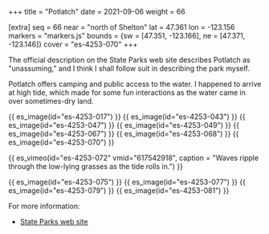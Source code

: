 +++
title = "Potlatch"
date = 2021-09-06
weight = 66

[extra]
seq = 66
near = "north of Shelton"
lat = 47.361
lon = -123.156
markers = "markers.js"
bounds = {sw = [47.351, -123.166], ne = [47.371, -123.146]}
cover = "es-4253-070"
+++

The official description on the State Parks web site describes Potlatch as "unassuming," and I think I shall follow suit in describing the park myself.

<!-- more -->

Potlatch offers camping and public access to the water. I happened to arrive at high tide, which made for some fun interactions as the water came in over sometimes-dry land.

{{ es_image(id="es-4253-017") }}
{{ es_image(id="es-4253-043") }}
{{ es_image(id="es-4253-047") }}
{{ es_image(id="es-4253-049") }}
{{ es_image(id="es-4253-067") }}
{{ es_image(id="es-4253-068") }}
{{ es_image(id="es-4253-070") }}

{{ es_vimeo(id="es-4253-072" vmid="617542918", caption = "Waves ripple through the low-lying grasses as the tide rolls in.") }}

{{ es_image(id="es-4253-075") }}
{{ es_image(id="es-4253-077") }}
{{ es_image(id="es-4253-079") }}
{{ es_image(id="es-4253-081") }}

For more information:

* [State Parks web site](https://www.parks.state.wa.us/569/Potlatch)
